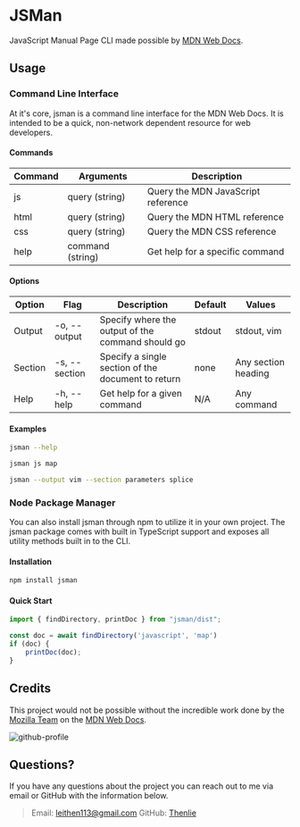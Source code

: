 # JSMan

JavaScript Manual Page CLI made possible by [MDN Web Docs](https://developer.mozilla.org/en-US/).

## Usage

### Command Line Interface

At it's core, jsman is a command line interface for the MDN Web Docs. It is intended to be a quick, non-network dependent resource for web developers.

#### Commands

| Command | Arguments        | Description                        |
|---------|------------------|------------------------------------|
| js      | query (string)   | Query the MDN JavaScript reference |
| html    | query (string)   | Query the MDN HTML reference       |
| css     | query (string)   | Query the MDN CSS reference        |
| help    | command (string) | Get help for a specific command    |

#### Options

| Option  | Flag          | Description                                        | Default | Values              |
|---------|---------------|----------------------------------------------------|---------|---------------------|
| Output  | -o, --output  | Specify where the output of the command should go  | stdout  | stdout, vim         |
| Section | -s, --section | Specify a single section of the document to return | none    | Any section heading |
| Help    | -h, --help    | Get help for a given command                       | N/A     | Any command         |

#### Examples

```sh
jsman --help
```

```sh
jsman js map
```

```sh
jsman --output vim --section parameters splice
```

### Node Package Manager

You can also install jsman through npm to utilize it in your own project. The jsman package comes with built in TypeScript support and exposes all utility methods built in to the CLI.

#### Installation

```sh
npm install jsman
```

#### Quick Start

```ts
import { findDirectory, printDoc } from "jsman/dist";

const doc = await findDirectory('javascript', 'map')
if (doc) {
    printDoc(doc);
}
```

## Credits

This project would not be possible without the incredible work done by the [Mozilla Team](https://github.com/mdn) on the [MDN Web Docs](https://developer.mozilla.org/en-US/).

![github-profile](https://user-images.githubusercontent.com/10350960/166113119-629295f6-c282-42c9-9379-af2de5ad4338.png)

## Questions?

If you have any questions about the project you can reach out to me via email or GitHub with the information below.

>Email: [leithen113@gmail.com](leithen113@gmail.com)
>GitHub: [Thenlie](https://github.com/Thenlie)
